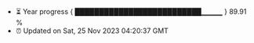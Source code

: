 - ⏳ Year progress { ██████████████████████████▁▁▁▁ } 89.91 %
- ⏰ Updated on Sat, 25 Nov 2023 04:20:37 GMT

